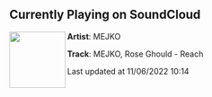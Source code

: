 ## Currently Playing on SoundCloud

[<img align="left" width="100" src="https://i1.sndcdn.com/artworks-lZ53Jcxsa8XJqoJl-PW0AyQ-t500x500.jpg">](https://soundcloud.com/mejko/reach)

**Artist**: MEJKO 

**Track**: MEJKO, Rose Ghould - Reach

Last updated at 11/06/2022 10:14
